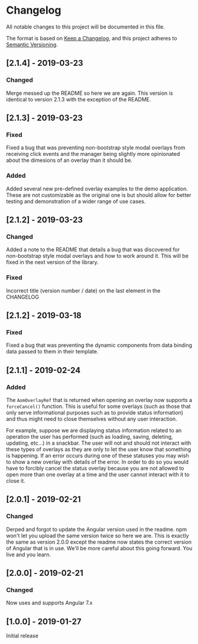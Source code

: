 # Changelog
All notable changes to this project will be documented in this file.

The format is based on [Keep a Changelog](https://keepachangelog.com/en/1.0.0/),
and this project adheres to [Semantic Versioning](https://semver.org/spec/v2.0.0.html).

## [2.1.4] - 2019-03-23
### Changed
Merge messed up the README so here we are again. This version is identical to version 2.1.3 with the exception of the README.

## [2.1.3] - 2019-03-23
### Fixed
Fixed a bug that was preventing non-bootstrap style modal overlays from receiving click events and the manager being slightly more opinionated about the dimesions of an overlay than it should be. 

### Added
Added several new pre-defined overlay examples to the demo application. These are not customizable as the original one is but should allow for better testing and demonstration of a wider range of use cases. 


## [2.1.2] - 2019-03-23
### Changed
Added a note to the README that details a bug that was discovered for non-bootstrap style modal overlays and how to work around it. This will be fixed in the next version of the library.

### Fixed
Incorrect title (version number / date) on the last element in the CHANGELOG 

## [2.1.2] - 2019-03-18
### Fixed
Fixed a bug that was preventing the dynamic components from data binding data passed to them in their template. 

## [2.1.1] - 2019-02-24
### Added
The `AomOverlayRef` that is returned when opening an overlay now supports a `forceCancel()` function. This is useful for some overlays (such as those that only serve informational purposes such as to provide status information) and thus might need to close themselves without any user interaction.

For example, suppose we are displaying status information related to an operation the user has performed (such as loading, saving, deleting, updating, etc...) in a snackbar. The user will not and should not interact with these types of overlays as they are only to let the user know that something is happening. If an error occurs during one of these statuses you may wish to show a new overlay with details of the error. In order to do so you would have to forcibly cancel the status overlay because you are not allowed to open more than one overlay at a time and the user cannot interact with it to close it.


## [2.0.1] - 2019-02-21
### Changed
Derped and forgot to update the Angular version used in the readme. npm won't let you upload the same version twice so here we are. This is exactly the same as version 2.0.0 except the readme now states the correct version of Angular that is in use. We'll be more careful about this going forward. You live and you learn.

## [2.0.0] - 2019-02-21
### Changed
Now uses and supports Angular 7.x

## [1.0.0] - 2019-01-27
Initial release



